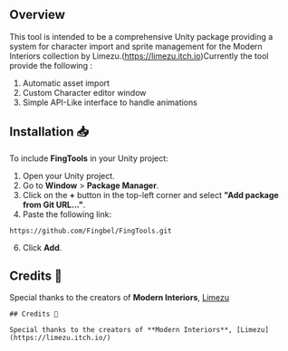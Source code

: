 ## Overview
This tool is intended to be a comprehensive Unity package providing a system for character import and sprite management for the Modern Interiors collection by Limezu.(https://limezu.itch.io)Currently the tool provide the following : 
1. Automatic asset import
2. Custom Character editor window
3. Simple API-Like interface to handle animations

## Installation 📥

To include **FingTools** in your Unity project:

1. Open your Unity project.
2. Go to **Window** > **Package Manager**.
3. Click on the **+** button in the top-left corner and select **"Add package from Git URL..."**.
4. Paste the following link:
```shell
https://github.com/Fingbel/FingTools.git
```
6. Click **Add**.

## Credits 🙌

Special thanks to the creators of **Modern Interiors**, [Limezu](https://limezu.itch.io/)

```
## Credits 🙌

Special thanks to the creators of **Modern Interiors**, [Limezu](https://limezu.itch.io/)
